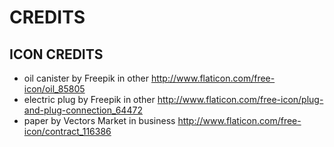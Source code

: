 # CREDITS
## ICON CREDITS
 - oil canister by Freepik in other http://www.flaticon.com/free-icon/oil_85805
 - electric plug by Freepik in other http://www.flaticon.com/free-icon/plug-and-plug-connection_64472
 - paper by Vectors Market in business http://www.flaticon.com/free-icon/contract_116386

